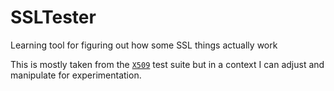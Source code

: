 # SSLTester

Learning tool for figuring out how some SSL things actually work

This is mostly taken from the [`X509`](https://hex.pm/packages/x509) test
suite but in a context I can adjust and manipulate for experimentation.
